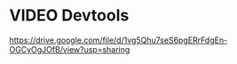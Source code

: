 # VIDEO Devtools

https://drive.google.com/file/d/1vg5Qhu7seS6pgERrFdgEn-OGCyOgJOfB/view?usp=sharing

